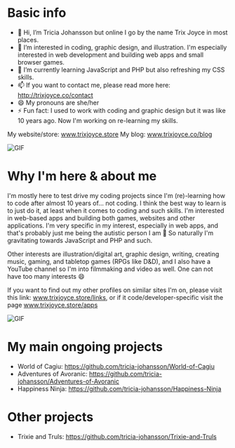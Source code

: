 # Basic info
- 👋 Hi, I’m Tricia Johansson but online I go by the name Trix Joyce in most places.
- 👀 I’m interested in coding, graphic design, and illustration. I'm especially interested in web development and building web apps and small browser games.
- 🌱 I’m currently learning JavaScript and PHP but also refreshing my CSS skills.
- 📫 If you want to contact me, please read more here: http://trixjoyce.co/contact
- 😄 My pronouns are she/her
- ⚡ Fun fact: I used to work with coding and graphic design but it was like 10 years ago. Now I'm working on re-learning my skills.

My website/store: www.trixjoyce.store
My blog: www.trixjoyce.co/blog 

![GIF](https://tricii.com/IMG_3856.GIF)

# Why I'm here & about me
I'm mostly here to test drive my coding projects since I'm (re)-learning how to code after almost 10 years of... not coding. I think the best way to learn is to just do it, at least when it comes to coding and such skills.
I'm interested in web-based apps and building both games, websites and other applications. I'm very specific in my interest, especially in web apps, and that's probably just me being the autistic person I am 👀
So naturally I'm gravitating towards JavaScript and PHP and such.

Other interests are illustration/digital art, graphic design, writing, creating music, gaming, and tabletop games (RPGs like D&D), and I also have a YouTube channel so I'm into filmmaking and video as well.
One can not have too many interests 😄

If you want to find out my other profiles on similar sites I'm on, please visit this link: www.trixjoyce.store/links, or if it code/developer-specific visit the page www.trixjoyce.store/apps

![GIF](https://tricii.com/IMG_0698.GIF)

# My main ongoing projects

- World of Cagiu: https://github.com/tricia-johansson/World-of-Cagiu
- Adventures of Avoranic: https://github.com/tricia-johansson/Adventures-of-Avoranic
- Happiness Ninja: https://github.com/tricia-johansson/Happiness-Ninja

# Other projects

- Trixie and Truls: https://github.com/tricia-johansson/Trixie-and-Truls
